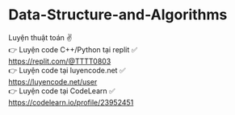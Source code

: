 # Data-Structure-and-Algorithms
Luyện thuật toán ✌️ <br>
👉 Luyện code C++/Python tại replit ✅ <br>
https://replit.com/@TTTT0803 <br>
👉 Luyện code tại luyencode.net ✅ <br>
https://luyencode.net/user <br>
👉 Luyện code tại CodeLearn ✅ <br>
https://codelearn.io/profile/23952451
